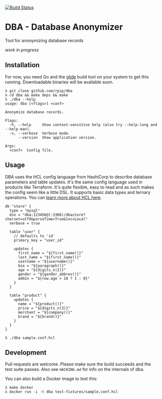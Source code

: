 [![Build Status](https://travis-ci.org/rpip/dba.svg?branch=master)](https://travis-ci.org/rpip/dba)

# DBA - Database Anonymizer

Tool for anonymizing database records

*work in progress*

## Installation

For now, you need Go and the [glide](https://github.com/Masterminds/glide) build tool on your system to get this running. Downloadable binaries will be available soon.

``` shell
λ git clone github.com/rpip/dba
λ cd dba && make deps && make
λ ./dba --help
usage: dba [<flags>] <conf>

Anonymize database records.

Flags:
  -h, --help     Show context-sensitive help (also try --help-long and --help-man).
  -v, --verbose  Verbose mode.
      --version  Show application version.

Args:
  <conf>  Config file.

```

## Usage

DBA uses the HCL config language from HashiCorp to describe database parameters and table updates. It's the same config language used in products like Terraform. It's quite flexible, easy to read and as such makes the config seem like a little DSL. It supports basic data types and ternary operations. You can [learn more about HCL here](https://www.terraform.io/docs/configuration/index.html).

```hcl
db "store" {
  type = "mysql"
  dsn = "dba:123456@(:3306)/dbastore?charset=utf8&parseTime=True&loc=Local"
  verbose = true

  table "user" {
    // defaults to 'id'
    primary_key = "user_id"

    updates {
      first_name = "${first_name()}"
      last_name = "${first_name()}"
      username = "${username()}"
      bio = "${paragraph()}"
      age = "${digits_n(2)}"
      gender = "${gender_abbrev()}"
      admin = "${row.age > 18 ? 1 : 0}"
    }
  }

  table "product" {
    updates {
      name = "${product()}"
      price = "${digits_n(3)}"
      merchant = "${company()}"
      brand = "${brand()}"
    }
  }
}
```

```shell
λ ./dba sample.conf.hcl
```

## Development

Pull requests are welcome. Please make sure the build succeeds and the test suite passes. Also see `HACKING.md` for info on the internals of dba.

You can also build a Docker image to test this:

```shell
λ make docker
λ docker run -i -t dba test-fixtures/sample.conf.hcl
```
